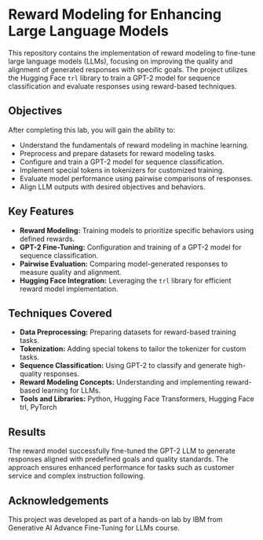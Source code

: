 # Reward Modeling for Enhancing Large Language Models  

This repository contains the implementation of reward modeling to fine-tune large language models (LLMs), focusing on improving the quality and alignment of generated responses with specific goals. The project utilizes the Hugging Face `trl` library to train a GPT-2 model for sequence classification and evaluate responses using reward-based techniques.  

## Objectives  
After completing this lab, you will gain the ability to:  
- Understand the fundamentals of reward modeling in machine learning.  
- Preprocess and prepare datasets for reward modeling tasks.  
- Configure and train a GPT-2 model for sequence classification.  
- Implement special tokens in tokenizers for customized training.  
- Evaluate model performance using pairwise comparisons of responses.  
- Align LLM outputs with desired objectives and behaviors.  

## Key Features  
- **Reward Modeling:** Training models to prioritize specific behaviors using defined rewards.  
- **GPT-2 Fine-Tuning:** Configuration and training of a GPT-2 model for sequence classification.  
- **Pairwise Evaluation:** Comparing model-generated responses to measure quality and alignment.  
- **Hugging Face Integration:** Leveraging the `trl` library for efficient reward model implementation.  

## Techniques Covered
- **Data Preprocessing:** Preparing datasets for reward-based training tasks.
- **Tokenization:** Adding special tokens to tailor the tokenizer for custom tasks.
- **Sequence Classification:** Using GPT-2 to classify and generate high-quality responses.
- **Reward Modeling Concepts:** Understanding and implementing reward-based learning for LLMs.
- **Tools and Libraries:** Python, Hugging Face Transformers, Hugging Face trl, PyTorch
  
## Results
The reward model successfully fine-tuned the GPT-2 LLM to generate responses aligned with predefined goals and quality standards. The approach ensures enhanced performance for tasks such as customer service and complex instruction following.

## Acknowledgements
This project was developed as part of a hands-on lab by IBM from Generative AI Advance Fine-Tuning for LLMs course.
